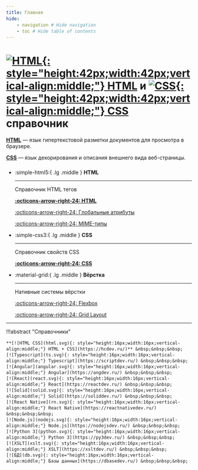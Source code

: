 ```yaml
---
title: Главная
hide:
    - navigation # Hide navigation
    - toc # Hide table of contents
---
```


# [![HTML](html.svg){: style="height:42px;width:42px;vertical-align:middle;"} HTML](/html/) и [![CSS](css.svg){: style="height:42px;width:42px;vertical-align:middle;"} CSS](/css/) справочник

**[HTML](/html/)** — язык гипертекстовой разметки документов для просмотра в браузере.

**[CSS](/css/)** — язык декорирования и описания внешнего вида веб-страницы.

<div class="grid cards" style="margin-top: 1.6em" markdown>

-   :simple-html5:{ .lg .middle } **HTML**

    ***

    Справочник HTML тегов

    **[:octicons-arrow-right-24: HTML](/html/)**

    [:octicons-arrow-right-24: Глобальные атрибуты](/html/uni-attr/)

    [:octicons-arrow-right-24: MIME-типы](/html/list-mime-types/)

-   :simple-css3:{ .lg .middle } **CSS**

    ***

    Справочник свойств CSS

    **[:octicons-arrow-right-24: CSS](/css/)**

-   :material-grid:{ .lg .middle } **Вёрстка**

    ***

    Нативные системы вёрстки

    [:octicons-arrow-right-24: Flexbox](/flex/)

    [:octicons-arrow-right-24: Grid Layout](/grid/)

</div>

---

!!!abstract "Справочники"

    **[![HTML CSS](html.svg){: style="height:16px;width:16px;vertical-align:middle;"} HTML + CSS](https://hcdev.ru/)** &nbsp;&nbsp;&nbsp;
    [![Typescript](ts.svg){: style="height:16px;width:16px;vertical-align:middle;"} Typescript](https://scriptdev.ru/) &nbsp;&nbsp;&nbsp;
    [![Angular](angular.svg){: style="height:16px;width:16px;vertical-align:middle;"} Angular](https://angdev.ru/) &nbsp;&nbsp;&nbsp;
    [![React](react.svg){: style="height:16px;width:16px;vertical-align:middle;"} React](https://reactdev.ru/) &nbsp;&nbsp;&nbsp;
    [![Solid](solid.svg){: style="height:16px;width:16px;vertical-align:middle;"} Solid](https://soliddev.ru/) &nbsp;&nbsp;&nbsp;
    [![React Native](rn.svg){: style="height:16px;width:16px;vertical-align:middle;"} React Native](https://reactnativedev.ru/) &nbsp;&nbsp;&nbsp;
    [![Node.js](nodejs.svg){: style="height:16px;width:16px;vertical-align:middle;"} Node.js](https://nodejsdev.ru/) &nbsp;&nbsp;&nbsp;
    [![Python 3](python.svg){: style="height:16px;width:16px;vertical-align:middle;"} Python 3](https://py3dev.ru/) &nbsp;&nbsp;&nbsp;
    [![XSLT](xslt.svg){: style="height:16px;width:16px;vertical-align:middle;"} XSLT](https://xsltdev.ru/) &nbsp;&nbsp;&nbsp;
    [![БД](db.svg){: style="height:16px;width:16px;vertical-align:middle;"} Базы данных](https://dbasedev.ru/) &nbsp;&nbsp;&nbsp;

<!--
Планы

- [SCSS](https://github.com/mikaspell/sass-site-rus/blob/rus-version/source/guide.html.haml)

- [MongoDB](https://github.com/jsmarkus/the-little-mongodb-book/blob/master/ru/mongodb.markdown)
- [MariaDB](https://oracleplsql.ru/mariadb-manual.html)
-->
